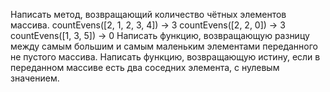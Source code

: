 Написать метод, возвращающий количество чётных элементов массива.
countEvens([2, 1, 2, 3, 4]) → 3 countEvens([2, 2, 0]) → 3 countEvens([1, 3, 5]) → 0
Написать функцию, возвращающую разницу между самым большим и самым маленьким элементами переданного не пустого массива.
Написать функцию, возвращающую истину, если в переданном массиве есть два соседних элемента, с нулевым значением.